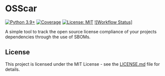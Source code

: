 # OSScar

[![Python 3.9+](https://img.shields.io/badge/python-3.9+-blue.svg)](https://www.python.org/downloads/)
[![Coverage](https://codecov.io/gh/llamm-de/osscar/branch/main/graph/badge.svg)](https://codecov.io/gh/llamm-de/osscar)
[![License: MIT](https://img.shields.io/badge/License-MIT-yellow.svg)](https://opensource.org/licenses/MIT)
[![Workflow Status]](https://github.com/llamm-de/osscar/actions/workflows/ci.yml/badge.svg)

A simple tool to track the open source license compliance of your projects dependencies through the use of SBOMs.

## License

This project is licensed under the MIT License - see the [LICENSE.md](LICENSE.md) file for details.
